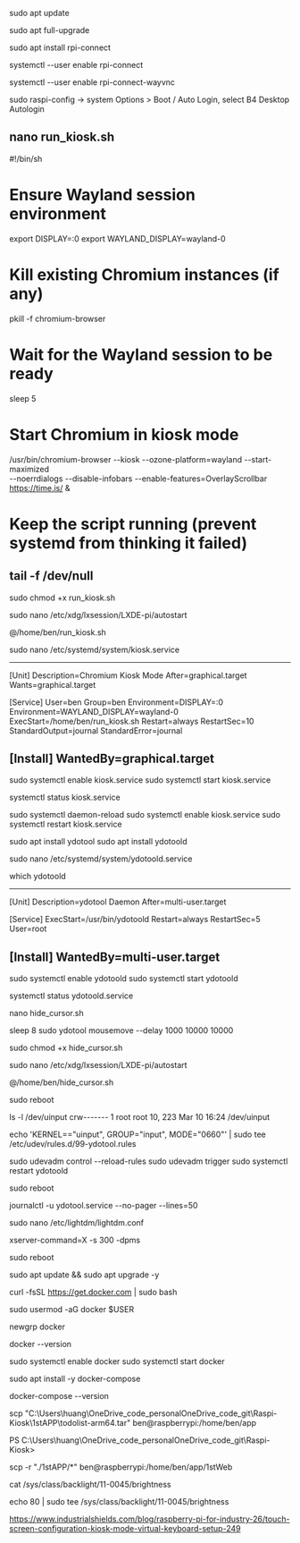 

<!-- setting up raspi connection -->

sudo apt update

<!-- Then update your installed packages: -->
sudo apt full-upgrade

<!-- Then we will install Pi Connect with: -->
sudo apt install rpi-connect

<!-- enable it, enter into a terminal: -->
systemctl --user enable rpi-connect

<!-- And we will also enable it's required VNC with: -->
systemctl --user enable rpi-connect-wayvnc

<!-- Reboot your Pi, and you should see it now! -->

<!--  -- or just enable SSH  user@ ip address -->


<!-- Now we will head to the configuration window with: -->
sudo raspi-config
-> system Options > Boot / Auto Login, select B4 Desktop Autologin

<!-- #A shell script is a series of lines we can write to make the Pi execute commands. We can create a new shell script by first opening a command terminal and typing in: -->

nano run_kiosk.sh
----------------------------------------------
#!/bin/sh

# Ensure Wayland session environment
export DISPLAY=:0
export WAYLAND_DISPLAY=wayland-0

# Kill existing Chromium instances (if any)
pkill -f chromium-browser

# Wait for the Wayland session to be ready
sleep 5

# Start Chromium in kiosk mode
/usr/bin/chromium-browser --kiosk --ozone-platform=wayland --start-maximized \
  --noerrdialogs --disable-infobars --enable-features=OverlayScrollbar \
  https://time.is/ &

# Keep the script running (prevent systemd from thinking it failed)
tail -f /dev/null
--------------------------------------------------

<!-- #make it executable so we can run it. To do so, in the terminal enter: -->
sudo chmod +x run_kiosk.sh

 
<!-- #Auto-start at Boot (Wayland-Compatible) -->
<!-- If you want to auto-start the kiosk mode when your system boots, add the script to your autostart file. -->

<!-- Option 1: LXDE Autostart
If using LXDE (Raspberry Pi OS Desktop), edit: -->

sudo nano /etc/xdg/lxsession/LXDE-pi/autostart

<!-- Add this at the end: -->
@/home/ben/run_kiosk.sh

<!-- Option 2: Systemd (Recommended) -->
<!-- If you prefer a systemd service: -->

<!-- Create a new service file: -->
sudo nano /etc/systemd/system/kiosk.service

--------------------------------------------------------
[Unit]
Description=Chromium Kiosk Mode
After=graphical.target
Wants=graphical.target

[Service]
User=ben
Group=ben
Environment=DISPLAY=:0
Environment=WAYLAND_DISPLAY=wayland-0
ExecStart=/home/ben/run_kiosk.sh
Restart=always
RestartSec=10
StandardOutput=journal
StandardError=journal

[Install]
WantedBy=graphical.target
---------------------------------------------------------

<!-- Save and enable the service: -->
sudo systemctl enable kiosk.service
sudo systemctl start kiosk.service

<!-- Check if it service fails: -->
systemctl status kiosk.service

<!-- After making changes, reload systemd: -->
sudo systemctl daemon-reload
sudo systemctl enable kiosk.service
sudo systemctl restart kiosk.service


<!-- Hiding the Cursor in Wayland -->
<!-- need to install both ydotool and ydotoold -->
sudo apt install ydotool
sudo apt install ydotoold

<!-- create new service file for ydotoold -->

sudo nano /etc/systemd/system/ydotoold.service

<!-- Replace /usr/local/bin/ydotoold with the correct path (from Step 1).-->
which ydotoold
<!-- For example, if which ydotoold shows /usr/bin/ydotoold, update the file:  -->

--------------------------------
[Unit]
Description=ydotool Daemon
After=multi-user.target

[Service]
ExecStart=/usr/bin/ydotoold
Restart=always
RestartSec=5
User=root

[Install]
WantedBy=multi-user.target
--------------------------------

<!-- Then, ensure the ydotool service is enabled: -->
sudo systemctl enable ydotoold
sudo systemctl start ydotoold

<!-- Check if it service fails: -->
systemctl status ydotoold.service


<!-- Then create a new script with: -->
nano hide_cursor.sh

<!-- And in there paste: -->

sleep 8
sudo ydotool mousemove --delay 1000 10000 10000

<!-- This will delay for 8 seconds and then simulate a mouse movement to the bottom right of 10,000 pixels in the x and y direction, which should be plenty enough to move it to the edge of the screen. Note: the --delay 1000 is to allow enough time for this input to be registered, ydotool and Wayland have a complicated relationship. -->

<!-- Now make it an executable with: -->

sudo chmod +x hide_cursor.sh

<!-- And in the same location as your kiosk script, you should be able to find and launch it to test that the mouse moves as intended. -->


<!-- LXDE Autostart -->
sudo nano /etc/xdg/lxsession/LXDE-pi/autostart

<!-- Add this line at the bottom: -->

@/home/ben/hide_cursor.sh

<!-- Save and reboot: -->
sudo reboot

<!-- if still not working check  -->
ls -l /dev/uinput
crw------- 1 root root 10, 223 Mar 10 16:24 /dev/uinput
<!-- Your /dev/uinput device is only accessible by root (crw------- 1 root root), 
which means non-root users (including your regular user account) cannot access it. This is why ydotool is failing. -->
<!-- Create a new udev rule: -->
echo 'KERNEL=="uinput", GROUP="input", MODE="0660"' | sudo tee /etc/udev/rules.d/99-ydotool.rules
<!-- Reload udev rules and restart services: -->
sudo udevadm control --reload-rules
sudo udevadm trigger
sudo systemctl restart ydotoold
<!-- Reboot to apply changes: -->
sudo reboot




<!-- Check Logs for Errors -->
journalctl -u ydotool.service --no-pager --lines=50

<!-- set auto dim screen
Using lightdm Configuration (For Raspberry Pi OS with Desktop)
If you use lightdm as your display manager, you can configure auto-dimming by editing its configuration file. -->

<!-- Edit the lightdm.conf file: -->
sudo nano /etc/lightdm/lightdm.conf
<!-- Find the [Seat:*] section and add (or modify) the following line: -->
xserver-command=X -s 300 -dpms
<!-- Save the file (CTRL+X, Y, Enter), then restart the system: -->
sudo reboot


<!-- install docker -->
<!-- Step 1: Update Your System
Before installing Docker, update your Raspberry Pi OS: -->

sudo apt update && sudo apt upgrade -y

<!-- Step 2: Install Docker
Run the following command to install Docker using the official convenience script: -->

curl -fsSL https://get.docker.com | sudo bash
<!-- This script detects your OS and architecture automatically and installs the correct version of Docker. -->

<!-- Step 3: Add Your User to the Docker Group
To allow running Docker commands without sudo, add your user to the Docker group: -->
sudo usermod -aG docker $USER

<!-- Then, log out and back in or run: -->
newgrp docker

<!-- Step 4: Verify Docker Installation
Check if Docker is installed correctly by running: -->

docker --version
<!-- You should see output like:
Docker version XX.XX.XX, build XXXXXX -->

<!-- Step 5 (Optional): Enable Docker to Start on Boot
To ensure Docker starts automatically on reboot, enable its service: -->
sudo systemctl enable docker
sudo systemctl start docker

<!-- Step 6 (Optional): Install Docker Compose
Docker Compose makes it easier to manage multi-container applications. Install it with: -->
sudo apt install -y docker-compose

<!-- Verify installation: -->
docker-compose --version



scp "C:\Users\huang\OneDrive\_code_personalOneDrive\_code_git\Raspi-Kiosk\1stAPP\todolist-arm64.tar" ben@raspberrypi:/home/ben/app
<!-- run this in window command line to copy files to raspi -->

<!-- for moveing everything in the folder run this in powershell -->
<!-- browse to the right directory -->
PS C:\Users\huang\OneDrive\_code_personalOneDrive\_code_git\Raspi-Kiosk> 
<!-- run following command in powershell -->
scp -r "./1stAPP/*" ben@raspberrypi:/home/ben/app/1stWeb

<!-- check screen brightness -->
cat /sys/class/backlight/11-0045/brightness
<!-- adjust the brightness --0 to 255  -->
echo 80 | sudo tee /sys/class/backlight/11-0045/brightness

https://www.industrialshields.com/blog/raspberry-pi-for-industry-26/touch-screen-configuration-kiosk-mode-virtual-keyboard-setup-249


